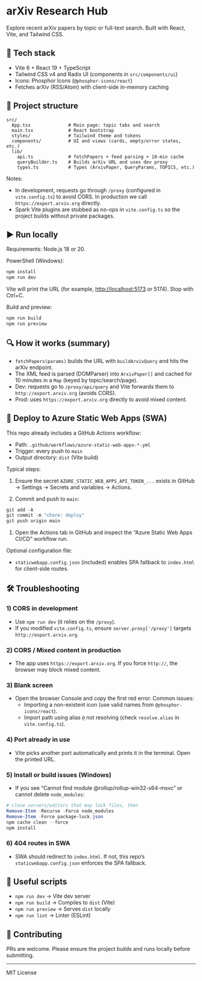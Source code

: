 # arXiv Research Hub

Explore recent arXiv papers by topic or full-text search. Built with React, Vite, and Tailwind CSS.

## 🧩 Tech stack

- Vite 6 + React 19 + TypeScript
- Tailwind CSS v4 and Radix UI (components in `src/components/ui`)
- Icons: Phosphor Icons (`@phosphor-icons/react`)
- Fetches arXiv (RSS/Atom) with client-side in-memory caching

## 📁 Project structure

```text
src/
  App.tsx              # Main page: topic tabs and search
  main.tsx             # React bootstrap
  styles/              # Tailwind theme and tokens
  components/          # UI and views (cards, empty/error states, etc.)
  lib/
    api.ts             # fetchPapers + feed parsing + 10‑min cache
    queryBuilder.ts    # Builds arXiv URL and uses dev proxy
    types.ts           # Types (ArxivPaper, QueryParams, TOPICS, etc.)
```

Notes:

- In development, requests go through `/proxy` (configured in `vite.config.ts`) to avoid CORS. In production we call `https://export.arxiv.org` directly.
- Spark Vite plugins are stubbed as no-ops in `vite.config.ts` so the project builds without private packages.

## ▶️ Run locally

Requirements: Node.js 18 or 20.

PowerShell (Windows):

```powershell
npm install
npm run dev
```

Vite will print the URL (for example, <http://localhost:5173> or 5174). Stop with Ctrl+C.

Build and preview:

```powershell
npm run build
npm run preview
```

## 🔍 How it works (summary)

- `fetchPapers(params)` builds the URL with `buildArxivQuery` and hits the arXiv endpoint.
- The XML feed is parsed (DOMParser) into `ArxivPaper[]` and cached for 10 minutes in a `Map` (keyed by topic/search/page).
- Dev: requests go to `/proxy/api/query` and Vite forwards them to `http://export.arxiv.org` (avoids CORS).
- Prod: uses `https://export.arxiv.org` directly to avoid mixed content.

## 🚀 Deploy to Azure Static Web Apps (SWA)

This repo already includes a GitHub Actions workflow:

- Path: `.github/workflows/azure-static-web-apps-*.yml`
- Trigger: every push to `main`
- Output directory: `dist` (Vite build)

Typical steps:

1. Ensure the secret `AZURE_STATIC_WEB_APPS_API_TOKEN_...` exists in GitHub → Settings → Secrets and variables → Actions.

1. Commit and push to `main`:

```powershell
git add -A
git commit -m "chore: deploy"
git push origin main
```

1. Open the Actions tab in GitHub and inspect the “Azure Static Web Apps CI/CD” workflow run.

Optional configuration file:

- `staticwebapp.config.json` (included) enables SPA fallback to `index.html` for client-side routes.

## 🛠️ Troubleshooting

### 1) CORS in development

- Use `npm run dev` (it relies on the `/proxy`).
- If you modified `vite.config.ts`, ensure `server.proxy['/proxy']` targets `http://export.arxiv.org`.

### 2) CORS / Mixed content in production

- The app uses `https://export.arxiv.org`. If you force `http://`, the browser may block mixed content.

### 3) Blank screen

- Open the browser Console and copy the first red error. Common issues:
  - Importing a non-existent icon (use valid names from `@phosphor-icons/react`).
  - Import path using alias `@` not resolving (check `resolve.alias` in `vite.config.ts`).

### 4) Port already in use

- Vite picks another port automatically and prints it in the terminal. Open the printed URL.

### 5) Install or build issues (Windows)

- If you see “Cannot find module @rollup/rollup-win32-x64-msvc” or cannot delete `node_modules`:

```powershell
# close servers/editors that may lock files, then
Remove-Item -Recurse -Force node_modules
Remove-Item -Force package-lock.json
npm cache clean --force
npm install
```

### 6) 404 routes in SWA

- SWA should redirect to `index.html`. If not, this repo’s `staticwebapp.config.json` enforces the SPA fallback.

## 📜 Useful scripts

- `npm run dev`       → Vite dev server
- `npm run build`     → Compiles to `dist` (Vite)
- `npm run preview`   → Serves `dist` locally
- `npm run lint`      → Linter (ESLint)

## 🤝 Contributing

PRs are welcome. Please ensure the project builds and runs locally before submitting.

---

MIT License
